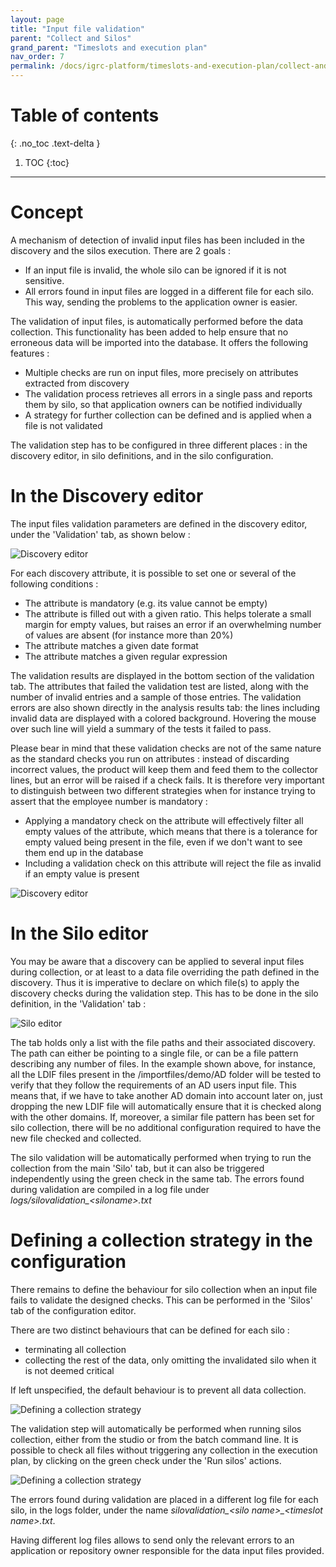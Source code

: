 ```yaml
---
layout: page
title: "Input file validation"
parent: "Collect and Silos"
grand_parent: "Timeslots and execution plan"
nav_order: 7
permalink: /docs/igrc-platform/timeslots-and-execution-plan/collect-and-sillos/input-file-validation/
---
```


# Table of contents
{: .no_toc .text-delta }

1. TOC
{:toc}
---

# Concept

A mechanism of detection of invalid input files has been included in the discovery and the silos execution. There are 2 goals :   

- If an input file is invalid, the whole silo can be ignored if it is not sensitive.
- All errors found in input files are logged in a different file for each silo. This way, sending the problems to the application owner is easier.   

The validation of input files, is automatically performed before the data collection. This functionality has been added to help ensure that no erroneous data will be imported into the database. It offers the following features :     

- Multiple checks are run on input files, more precisely on attributes extracted from discovery  
- The validation process retrieves all errors in a single pass and reports them by silo, so that application owners can be notified individually
- A strategy for further collection can be defined and is applied when a file is not validated     

The validation step has to be configured in three different places : in the discovery editor, in silo definitions, and in the silo configuration.   

# In the Discovery editor

The input files validation parameters are defined in the discovery editor, under the 'Validation' tab, as shown below :   

![Discovery editor]({{site.baseurl}}/docs/igrc-platform/timeslots-and-execution-plan/collecte-et-silos/images/studio_validation_discovery.png "Discovery editor")              

For each discovery attribute, it is possible to set one or several of the following conditions :   

- The attribute is mandatory (e.g. its value cannot be empty)
- The attribute is filled out with a given ratio. This helps tolerate a small margin for empty values, but raises an error if an overwhelming number of values are absent (for instance more than 20%)
- The attribute matches a given date format
- The attribute matches a given regular expression   

The validation results are displayed in the bottom section of the validation tab. The attributes that failed the validation test are listed, along with the number of invalid entries and a sample of those entries. The validation errors are also shown directly in the analysis results tab: the lines including invalid data are displayed with a colored background. Hovering the mouse over such line will yield a summary of the tests it failed to pass.   

Please bear in mind that these validation checks are not of the same nature as the standard checks you run on attributes : instead of discarding incorrect values, the product will keep them and feed them to the collector lines, but an error will be raised if a check fails. It is therefore very important to distinguish between two different strategies when for instance trying to assert that the employee number is mandatory :      

- Applying a mandatory check on the attribute will effectively filter all empty values of the attribute, which means that there is a tolerance for empty valued being present in the file, even if we don't want to see them end up in the database  
- Including a validation check on this attribute will reject the file as invalid if an empty value is present   

![Discovery editor]({{site.baseurl}}/docs/igrc-platform/timeslots-and-execution-plan/collecte-et-silos/images/studio_validation_result.png "Discovery editor")              

# In the Silo editor  

You may be aware that a discovery can be applied to several input files during collection, or at least to a data file overriding the path defined in the discovery. Thus it is imperative to declare on which file(s) to apply the discovery checks during the validation step. This has to be done in the silo definition, in the 'Validation' tab :   

![Silo editor]({{site.baseurl}}/docs/igrc-platform/timeslots-and-execution-plan/collecte-et-silos/images/studio_validation_silo.png "Silo editor")               

The tab holds only a list with the file paths and their associated discovery. The path can either be pointing to a single file, or can be a file pattern describing any number of files. In the example shown above, for instance, all the LDIF files present in the /importfiles/demo/AD folder will be tested to verify that they follow the requirements of an AD users input file. This means that, if we have to take another AD domain into account later on, just dropping the new LDIF file will automatically ensure that it is checked along with the other domains. If, moreover, a similar file pattern has been set for silo collection, there will be no additional configuration required to have the new file checked and collected.   

The silo validation will be automatically performed when trying to run the collection from the main 'Silo' tab, but it can also be triggered independently using the green check in the same tab. The errors found during validation are compiled in a log file under _logs/silovalidation\_\<siloname\>.txt_   

# Defining a collection strategy in the configuration

There remains to define the behaviour for silo collection when an input file fails to validate the designed checks. This can be performed in the 'Silos' tab of the configuration editor.   

There are two distinct behaviours that can be defined for each silo :   

- terminating all collection
- collecting the rest of the data, only omitting the invalidated silo when it is not deemed critical   

If left unspecified, the default behaviour is to prevent all data collection.   

![Defining a collection strategy]({{site.baseurl}}/docs/igrc-platform/timeslots-and-execution-plan/collecte-et-silos/images/studio_validation_exec.png "Defining a collection strategy")               

The validation step will automatically be performed when running silos collection, either from the studio or from the batch command line. It is possible to check all files without triggering any collection in the execution plan, by clicking on the green check under the 'Run silos' actions.

![Defining a collection strategy]({{site.baseurl}}/docs/igrc-platform/timeslots-and-execution-plan/collecte-et-silos/images/EP_silo.png "Defining a collection strategy")               

The errors found during validation are placed in a different log file for each silo, in the logs folder, under the name _silovalidation\_\<silo name\>\_\<timeslot name\>.txt_.     

Having different log files allows to send only the relevant errors to an application or repository owner responsible for the data input files provided.   
